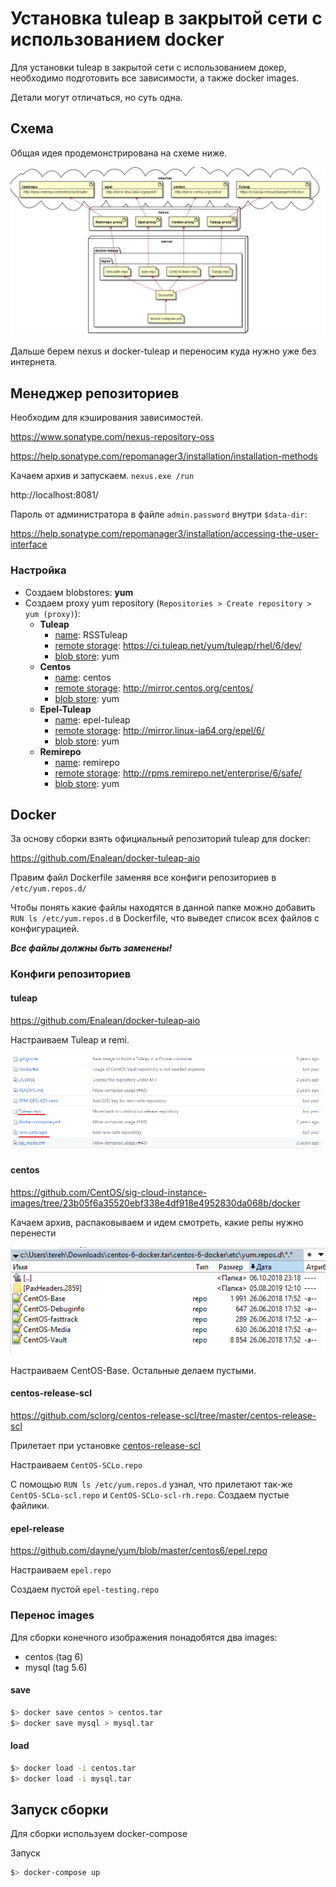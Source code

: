 # Установка tuleap в закрытой сети с использованием docker

Для установки tuleap в закрытой сети с использованием докер, необходимо подготовить все зависимости, а также docker images.



Детали могут отличаться, но суть одна.

## Схема

Общая идея продемонстрирована на схеме ниже.

![](scheme/tuleap_close_network.png)

Дальше берем nexus и docker-tuleap и переносим куда нужно уже без интернета.

 

## Менеджер репозиториев

Необходим для кэширования зависимостей. 

https://www.sonatype.com/nexus-repository-oss

https://help.sonatype.com/repomanager3/installation/installation-methods

Качаем архив и запускаем. `nexus.exe /run`

http://localhost:8081/

Пароль от администратора в файле `admin.password` внутри `$data-dir`:

https://help.sonatype.com/repomanager3/installation/accessing-the-user-interface

### Настройка 

* Создаем blobstores: **yum**
* Создаем proxy yum repository (`Repositories > Create repository > yum (proxy)`):
  * **Tuleap**
    * <u>name</u>: RSSTuleap
    * <u>remote storage</u>: https://ci.tuleap.net/yum/tuleap/rhel/6/dev/
    * <u>blob store</u>: yum
  * **Centos**
    * <u>name</u>: centos
    * <u>remote storage</u>: http://mirror.centos.org/centos/
    * <u>blob store</u>: yum
  * **Epel-Tuleap**
    * <u>name</u>: epel-tuleap
    * <u>remote storage</u>: http://mirror.linux-ia64.org/epel/6/
    * <u>blob store</u>: yum
  * **Remirepo**
    * <u>name</u>: remirepo
    * <u>remote storage</u>: http://rpms.remirepo.net/enterprise/6/safe/
    * <u>blob store</u>: yum

## Docker

За основу сборки взять официальный репозиторий tuleap для docker:

https://github.com/Enalean/docker-tuleap-aio

Правим файл Dockerfile заменяя все конфиги репозиториев в `/etc/yum.repos.d/`

Чтобы понять какие файлы находятся в данной папке можно добавить `RUN ls /etc/yum.repos.d` в Dockerfile, что выведет список всех файлов с конфигурацией.

***Все файлы должны быть заменены!***

### Конфиги репозиториев

#### tuleap

https://github.com/Enalean/docker-tuleap-aio

Настраиваем Tuleap и remi.

![](images/tuleap-repos.png)

#### centos

https://github.com/CentOS/sig-cloud-instance-images/tree/23b05f6a35520ebf338e4df918e4952830da068b/docker

Качаем архив, распаковываем и идем смотреть, какие репы нужно перенести

![](images/centos-repos.png)

Настраиваем CentOS-Base. Остальные делаем пустыми.

#### **centos-release-scl**

https://github.com/sclorg/centos-release-scl/tree/master/centos-release-scl

Прилетает при установке [centos-release-scl](https://github.com/Enalean/docker-tuleap-aio/blob/master/Dockerfile#L11)

Настраиваем `CentOS-SCLo.repo`

С помощью `RUN ls /etc/yum.repos.d`  узнал, что прилетают так-же `CentOS-SCLo-scl.repo` и `CentOS-SCLo-scl-rh.repo`. Создаем пустые файлики.

#### epel-release

https://github.com/dayne/yum/blob/master/centos6/epel.repo

Настраиваем `epel.repo`

Создаем пустой `epel-testing.repo`

### Перенос images

Для сборки конечного изображения понадобятся два images:

* centos (tag 6)
* mysql (tag 5.6)

#### save

```bash
$> docker save centos > centos.tar
$> docker save mysql > mysql.tar
```

#### load 

```bash
$> docker load -i centos.tar
$> docker load -i mysql.tar
```



## Запуск сборки

Для сборки используем docker-compose

Запуск

```bash
$> docker-compose up
```

